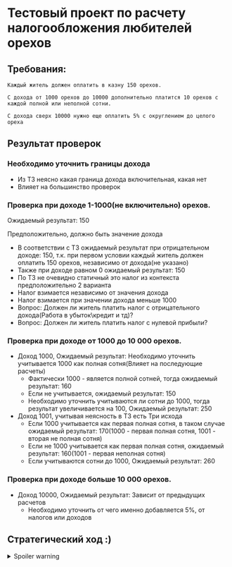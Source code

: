 # Тестовый проект по расчету налогообложения любителей орехов

## Требования:

```
Каждый житель должен оплатить в казну 150 орехов.

С дохода от 1000 орехов до 10000 дополнительно платится 10 орехов с каждой полной или неполной сотни.

С дохода сверх 10000 нужно еще оплатить 5% с округлением до целого ореха
```

## Результат проверок

### Необходимо уточнить границы дохода
- Из ТЗ неясно какая граница дохода включительная, какая нет
- Влияет на большинство проверок

### Проверка при доходе 1-1000(не включительно) орехов.
Ожидаемый результат: 150

Предположительно, должно быть значение дохода
- В соответствии с ТЗ ожидаемый результат при отрицательном доходе: 150, т.к. при первом условии каждый житель должен оплатить 150 орехов, независимо от дохода(не указано)
- Также при доходе равном 0 ожидаемый результат: 150
- По ТЗ не очевидно статичный это налог из контекста предположительно 2 варианта
- Налог взимается независимо от значения дохода
- Налог взимается при значении дохода меньше 1000
- Вопрос: Должен ли житель платить налог с отрицательного дохода(Работа в убыток\кредит и тд)?
- Вопрос: Должен ли житель платить налог с нулевой прибыли?

### Проверка при доходе от 1000 до 10 000 орехов.
- Доход 1000, Ожидаемый результат: Необходимо уточнить учитывается 1000 как полная сотня(Влияет на последующие расчеты)
  - Фактически 1000 - является полной сотней, тогда ожидаемый результат: 160
  - Если не учитывается, ожидаемый результат: 150
  - Необходимо уточнить учитываются ли сотни до 1000, тогда результат увеличивается на 100, Ожидаемый результат: 250
- Доход 1001, учитывая неясность в ТЗ есть Три исхода
  - Если 1000 учитывается как первая полная сотня, в таком случае ожидаемый результат: 170(1000 - первая полная сотня, 1001 - вторая не полная сотня)
  - Если не 1000 учитывается как первая полная сотня, ожидаемый результат: 160(1001 - первая неполная сотня)
  - Если учитываются сотни до 1000, Ожидаемый результат: 260 


### Проверка при доходе больше 10 000 орехов.
- Доход 10000, Ожидаемый результат: Зависит от предыдущих расчетов
    - Необходимо уточнить от чего именно добавляется 5%, от налогов или доходов
    
## Стратегический ход :)
<details>
  <summary>Spoiler warning</summary>
    Написать Сергею Мартыненко

    https://software-testing.ru/forum/index.php?/topic/38062-kak-poluchit-opyt-testirovaniia/
</details>